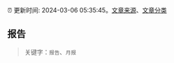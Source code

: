 :alarm_clock: 更新时间: 2024-03-06 05:35:45。[文章来源](/README.md)、[文章分类](/TAGS.md)

## 报告


> 关键字：`报告`、`月报`



